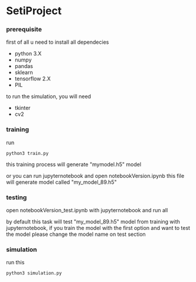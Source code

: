 # SetiProject

### prerequisite

first of all u need to install all dependecies

- python 3.X
- numpy
- pandas
- sklearn
- tensorflow 2.X
- PIL

to run the simulation, you will need

- tkinter
- cv2

### training

run

```
python3 train.py
```

this training process will generate "mymodel.h5" model

or you can run jupyternotebook and open notebookVersion.ipynb
this file will generate model called "my_model_89.h5"

### testing

open notebookVersion_test.ipynb with jupyternotebook
and run all

by default this task will test "my_model_89.h5" model from training with jupyternotebook,
if you train the model with the first option and want to test the model
please change the model name on test section

### simulation

run this

```
python3 simulation.py
```
